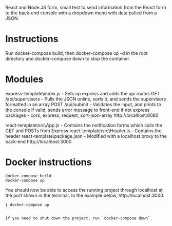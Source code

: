 React and Node.JS form, small test to send information from the React form to the back-end console with a dropdown menu with data pulled from a JSON.

# Instructions
Run docker-compose build, then docker-compose up -d in the root directory and docker-compose down to stop the container

# Modules
express-template\index.js - Sets up express and adds the api routes
    GET /api/supervisors - Pulls the JSON online, sorts it, and sends the supervisors formatted in an array
    POST /api/submit - Validates the input, and prints to the console if valid, sends error message to front-end if not
express packages - cors, express, request, sort-json-array
http://localhost:8080

react-template\src\App.js - Contains the notification forms which calls the GET and POSTs from Express
react-template\src\Header.js - Contains the header
react-template\package.json - Modified with a localhost proxy to the back-end
http://localhost:3000

# Docker instructions

```
docker-compose build
docker-compose up
```
You should now be able to access the running project through localhost at the port shown in the terminal. In the example below, http://localhost:3000.

```
❯ docker-compose up


If you need to shut down the project, run `docker-compose down`. 

